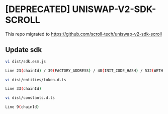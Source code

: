 # [DEPRECATED] UNISWAP-V2-SDK-SCROLL

This repo migrated to https://github.com/scroll-tech/uniswap-v2-sdk-scroll


## Update sdk

```sh
vi dist/sdk.esm.js

Line 23(chainId) / 39(FACTORY_ADDRESS) / 40(INIT_CODE_HASH) / 532(WETH ADDRESS)
```

```sh
vi dist/entities/token.d.ts

Line 33(chainId)
```

```sh
vi dist/constants.d.ts

Line 9(chainId)
```
